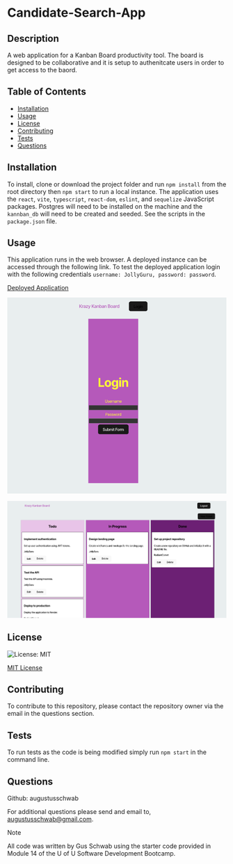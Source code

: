 # Candidate-Search-App

## Description
A web application for a Kanban Board productivity tool. The board is designed to be collaborative and it is setup to authenitcate users in order to get access to the baord. 

## Table of Contents
  - [Installation](#installation)
  - [Usage](#usage)
  - [License](#license)
  - [Contributing](#contributing)
  - [Tests](#tests)
  - [Questions](#questions)
  
## Installation
To install, clone or download the project folder and run `npm install` from the root directory then `npm start` to run a local instance. The application uses the `react`, `vite`, `typescript`, `react-dom`, `eslint`, and `sequelize` JavaScript packages. Postgres will need to be installed on the machine and the `kannban_db` will need to be created and seeded. See the scripts in the `package.json` file.

## Usage
This application runs in the web browser. A deployed instance can be accessed through the following link. To test the deployed application login with the following credentials `username: JollyGuru, password: password`.

  [Deployed Application](https://kanban-board-mnsz.onrender.com/)

  ![Login Screen](/Assets/Login%20Screen.png)

  ![Kanban Board](/Assets/Kanban%20Board.png)


## License
  ![License: MIT](https://img.shields.io/badge/License-MIT-yellow.svg)

[MIT License](https://opensource.org/licenses/MIT)
  
## Contributing
  To contribute to this repository, please contact the repository owner via the email in the questions section.
  
## Tests
  To run tests as the code is being modified simply run `npm start` in the command line.
  
## Questions
  Github: augustusschwab
  
  For additional questions please send and email to, augustusschwab@gmail.com.
  
  
> [!NOTE]
  >All code was written by Gus Schwab using the starter code provided in Module 14 of the U of U Software Development Bootcamp.